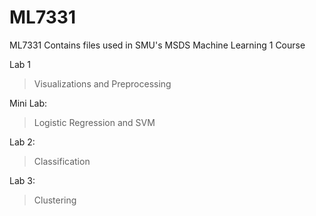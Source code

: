 # ML7331

ML7331 Contains files used in SMU's MSDS Machine Learning 1 Course

Lab 1
> Visualizations and Preprocessing 

Mini Lab:
> Logistic Regression and SVM

Lab 2:
> Classification

Lab 3: 
> Clustering
